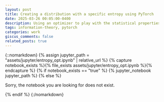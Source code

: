 ```yaml
---
layout: post
title: Creating a distribution with a specific entropy using PyTorch
date: 2025-03-26 00:05:00-0400
description: Using an optimizer to play with the statistical properties of a distribution.
tags: information-theory, pytorch
categories: work
giscus_comments: false
related_posts: true
---
```


{::nomarkdown}
{% assign jupyter_path = "assets/jupyter/entropy_opt.ipynb" | relative_url %}
{% capture notebook_exists %}{% file_exists assets/jupyter/entropy_opt.ipynb %}{% endcapture %}
{% if notebook_exists == "true" %}
{% jupyter_notebook jupyter_path %}
{% else %}

<p>Sorry, the notebook you are looking for does not exist.</p>
{% endif %}
{:/nomarkdown}
